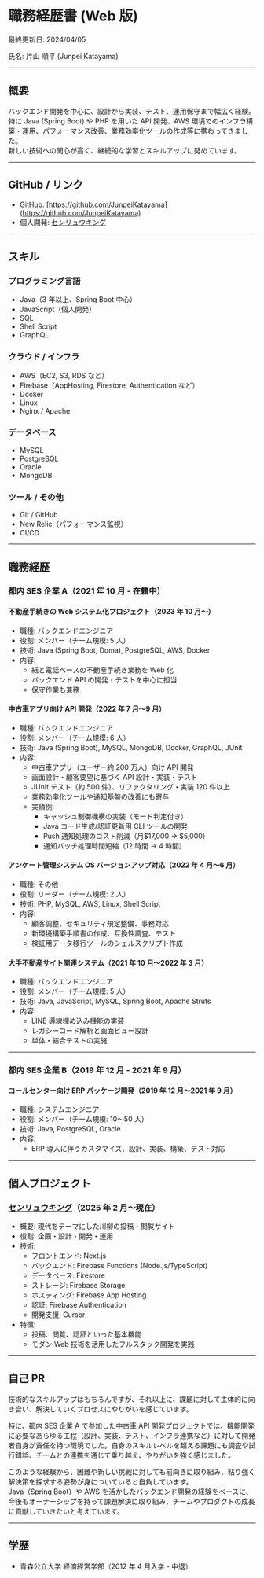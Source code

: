 # 職務経歴書 (Web 版)

最終更新日: 2024/04/05

氏名: 片山 順平 (Junpei Katayama)

---

## 概要

バックエンド開発を中心に、設計から実装、テスト、運用保守まで幅広く経験。  
特に Java (Spring Boot) や PHP を用いた API 開発、AWS 環境でのインフラ構築・運用、パフォーマンス改善、業務効率化ツールの作成等に携わってきました。  
新しい技術への関心が高く、継続的な学習とスキルアップに努めています。

---

## GitHub / リンク

- GitHub: [https://github.com/JunpeiKatayama](https://github.com/JunpeiKatayama)
- 個人開発: [センリュウキング](https://senryu-king.com/)

---

## スキル

### プログラミング言語

- Java（3 年以上、Spring Boot 中心）
- JavaScript（個人開発）
- SQL
- Shell Script
- GraphQL

### クラウド / インフラ

- AWS（EC2, S3, RDS など）
- Firebase（AppHosting, Firestore, Authentication など）
- Docker
- Linux
- Nginx / Apache

### データベース

- MySQL
- PostgreSQL
- Oracle
- MongoDB

### ツール / その他

- Git / GitHub
- New Relic（パフォーマンス監視）
- CI/CD

---

## 職務経歴

### 都内 SES 企業 A（2021 年 10 月 - 在籍中）

#### 不動産手続きの Web システム化プロジェクト（2023 年 10 月〜）

- 職種: バックエンドエンジニア
- 役割: メンバー（チーム規模: 5 人）
- 技術: Java (Spring Boot, Doma), PostgreSQL, AWS, Docker
- 内容:
  - 紙と電話ベースの不動産手続き業務を Web 化
  - バックエンド API の開発・テストを中心に担当
  - 保守作業も兼務

#### 中古車アプリ向け API 開発（2022 年 7 月〜9 月）

- 職種: バックエンドエンジニア
- 役割: メンバー（チーム規模: 6 人）
- 技術: Java (Spring Boot), MySQL, MongoDB, Docker, GraphQL, JUnit
- 内容:
  - 中古車アプリ（ユーザー約 200 万人）向け API 開発
  - 画面設計・顧客要望に基づく API 設計・実装・テスト
  - JUnit テスト（約 500 件）、リファクタリング・実装 120 件以上
  - 業務効率化ツールや通知基盤の改善にも寄与
  - 実績例:
    - キャッシュ制御機構の実装（モード判定付き）
    - Java コード生成/認証更新用 CLI ツールの開発
    - Push 通知処理のコスト削減（月$17,000 → $5,000）
    - 通知バッチ処理時間短縮（12 時間 → 4 時間）

#### アンケート管理システム OS バージョンアップ対応（2022 年 4 月〜6 月）

- 職種: その他
- 役割: リーダー（チーム規模: 2 人）
- 技術: PHP, MySQL, AWS, Linux, Shell Script
- 内容:
  - 顧客調整、セキュリティ規定整備、事務対応
  - 新環境構築手順書の作成、互換性調査、テスト
  - 検証用データ移行ツールのシェルスクリプト作成

#### 大手不動産サイト関連システム（2021 年 10 月〜2022 年 3 月）

- 職種: バックエンドエンジニア
- 役割: メンバー（チーム規模: 5 人）
- 技術: Java, JavaScript, MySQL, Spring Boot, Apache Struts
- 内容:
  - LINE 導線埋め込み機能の実装
  - レガシーコード解析と画面ビュー設計
  - 単体・結合テストの実施

---

### 都内 SES 企業 B（2019 年 12 月 - 2021 年 9 月）

#### コールセンター向け ERP パッケージ開発（2019 年 12 月〜2021 年 9 月）

- 職種: システムエンジニア
- 役割: メンバー（チーム規模: 10〜50 人）
- 技術: Java, PostgreSQL, Oracle
- 内容:
  - ERP 導入に伴うカスタマイズ、設計、実装、構築、テスト対応

---

## 個人プロジェクト

### [センリュウキング](https://senryu-king.com/)（2025 年 2 月〜現在）

- 概要: 現代をテーマにした川柳の投稿・閲覧サイト
- 役割: 企画・設計・開発・運用
- 技術:
  - フロントエンド: Next.js
  - バックエンド: Firebase Functions (Node.js/TypeScript)
  - データベース: Firestore
  - ストレージ: Firebase Storage
  - ホスティング: Firebase App Hosting
  - 認証: Firebase Authentication
  - 開発支援: Cursor
- 特徴:
  - 投稿、閲覧、認証といった基本機能
  - モダン Web 技術を活用したフルスタック開発を実践

---

## 自己 PR

技術的なスキルアップはもちろんですが、それ以上に、課題に対して主体的に向き合い、解決していくプロセスにやりがいを感じています。

特に、都内 SES 企業 A で参加した中古車 API 開発プロジェクトでは、機能開発に必要なあらゆる工程（設計、実装、テスト、インフラ連携など）に対して開発者自身が責任を持つ環境でした。自身のスキルレベルを超える課題にも調査や試行錯誤、チームとの連携を通じて乗り越え、やりがいを強く感じました。

このような経験から、困難や新しい挑戦に対しても前向きに取り組み、粘り強く解決策を探求する姿勢が身についていると自負しています。  
Java（Spring Boot）や AWS を活かしたバックエンド開発の経験をベースに、今後もオーナーシップを持って課題解決に取り組み、チームやプロダクトの成長に貢献していきたいと考えています。

---

## 学歴

- 青森公立大学 経済経営学部（2012 年 4 月入学 - 中退）
